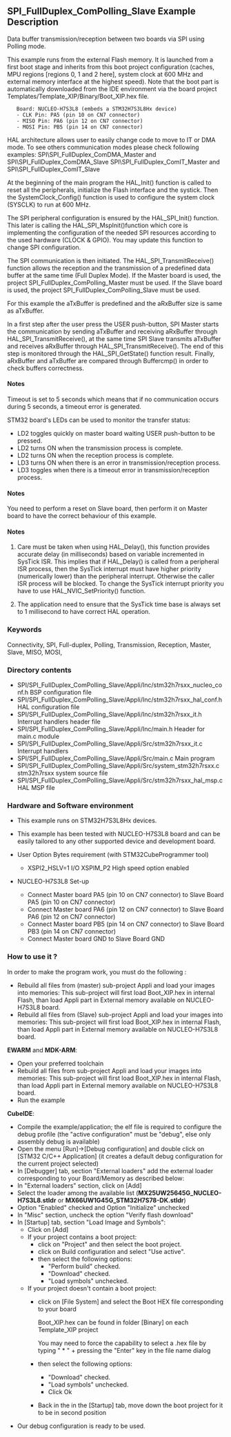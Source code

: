 ## <b>SPI_FullDuplex_ComPolling_Slave Example Description</b>

Data buffer transmission/reception between two boards via SPI using Polling mode.

This example runs from the external Flash memory. It is launched from a first boot stage and inherits from this boot project
configuration (caches, MPU regions [regions 0, 1 and 2 here], system clock at 600 MHz and external memory interface at the highest speed).
Note that the boot part is automatically downloaded from the IDE environment via the board project Templates/Template_XIP/Binary/Boot_XIP.hex file.

       Board: NUCLEO-H7S3L8 (embeds a STM32H7S3L8Hx device)
       - CLK Pin: PA5 (pin 10 on CN7 connector)
       - MISO Pin: PA6 (pin 12 on CN7 connector)
       - MOSI Pin: PB5 (pin 14 on CN7 connector)

HAL architecture allows user to easily change code to move to IT or DMA mode. 
To see others communication modes please check following examples:
SPI\SPI_FullDuplex_ComDMA_Master and SPI\SPI_FullDuplex_ComDMA_Slave
SPI\SPI_FullDuplex_ComIT_Master and SPI\SPI_FullDuplex_ComIT_Slave

At the beginning of the main program the HAL_Init() function is called to reset 
all the peripherals, initialize the Flash interface and the systick.
Then the SystemClock_Config() function is used to configure the system
clock (SYSCLK) to run at 600 MHz.

The SPI peripheral configuration is ensured by the HAL_SPI_Init() function.
This later is calling the HAL_SPI_MspInit()function which core is implementing
the configuration of the needed SPI resources according to the used hardware (CLOCK & 
GPIO). You may update this function to change SPI configuration.

The SPI communication is then initiated.
The HAL_SPI_TransmitReceive() function allows the reception and the 
transmission of a predefined data buffer at the same time (Full Duplex Mode).
If the Master board is used, the project SPI_FullDuplex_ComPolling_Master must be used.
If the Slave board is used, the project SPI_FullDuplex_ComPolling_Slave must be used.

For this example the aTxBuffer is predefined and the aRxBuffer size is same as aTxBuffer.

In a first step after the user press the USER push-button, SPI Master starts the
communication by sending aTxBuffer and receiving aRxBuffer through 
HAL_SPI_TransmitReceive(), at the same time SPI Slave transmits aTxBuffer 
and receives aRxBuffer through HAL_SPI_TransmitReceive(). 
The end of this step is monitored through the HAL_SPI_GetState() function
result.
Finally, aRxBuffer and aTxBuffer are compared through Buffercmp() in order to 
check buffers correctness.  

#### <b>Notes</b>
 Timeout is set to 5 seconds which means that if no communication occurs during 5 seconds,
      a timeout error is generated.

STM32 board's LEDs can be used to monitor the transfer status:

 - LD2 toggles quickly on master board waiting USER push-button to be pressed.
 - LD2 turns ON when the transmission process is complete.
 - LD2 turns ON when the reception process is complete.
 - LD3 turns ON when there is an error in transmission/reception process. 
 - LD3 toggles when there is a timeout error in transmission/reception process. 

#### <b>Notes</b>
 You need to perform a reset on Slave board, then perform it on Master board
      to have the correct behaviour of this example.

#### <b>Notes</b>
1. Care must be taken when using HAL_Delay(), this function provides accurate delay (in milliseconds)
      based on variable incremented in SysTick ISR. This implies that if HAL_Delay() is called from
      a peripheral ISR process, then the SysTick interrupt must have higher priority (numerically lower)
      than the peripheral interrupt. Otherwise the caller ISR process will be blocked.
      To change the SysTick interrupt priority you have to use HAL_NVIC_SetPriority() function.
      
2.  The application need to ensure that the SysTick time base is always set to 1 millisecond
      to have correct HAL operation.

### <b>Keywords</b>

Connectivity, SPI, Full-duplex, Polling, Transmission, Reception, Master, Slave, MISO, MOSI,

### <b>Directory contents</b>  

  - SPI/SPI_FullDuplex_ComPolling_Slave/Appli/Inc/stm32h7rsxx_nucleo_conf.h     BSP configuration file
  - SPI/SPI_FullDuplex_ComPolling_Slave/Appli/Inc/stm32h7rsxx_hal_conf.h        HAL configuration file
  - SPI/SPI_FullDuplex_ComPolling_Slave/Appli/Inc/stm32h7rsxx_it.h              Interrupt handlers header file
  - SPI/SPI_FullDuplex_ComPolling_Slave/Appli/Inc/main.h                        Header for main.c module  
  - SPI/SPI_FullDuplex_ComPolling_Slave/Appli/Src/stm32h7rsxx_it.c              Interrupt handlers
  - SPI/SPI_FullDuplex_ComPolling_Slave/Appli/Src/main.c                        Main program
  - SPI/SPI_FullDuplex_ComPolling_Slave/Appli/Src/system_stm32h7rsxx.c          stm32h7rsxx system source file
  - SPI/SPI_FullDuplex_ComPolling_Slave/Appli/Src/stm32h7rsxx_hal_msp.c         HAL MSP file

### <b>Hardware and Software environment</b> 

  - This example runs on STM32H7S3L8Hx devices.

  - This example has been tested with NUCLEO-H7S3L8 board and can be
    easily tailored to any other supported device and development board.

  - User Option Bytes requirement (with STM32CubeProgrammer tool)

    - XSPI2_HSLV=1     I/O XSPIM_P2 High speed option enabled

  - NUCLEO-H7S3L8 Set-up
    - Connect Master board PA5 (pin 10 on CN7 connector) to Slave Board PA5 (pin 10 on CN7 connector)
    - Connect Master board PA6 (pin 12 on CN7 connector) to Slave Board PA6 (pin 12 on CN7 connector)
    - Connect Master board PB5 (pin 14 on CN7 connector) to Slave Board PB3 (pin 14 on CN7 connector)
    - Connect Master board GND  to Slave Board GND

### <b>How to use it ?</b>

In order to make the program work, you must do the following :

 - Rebuild all files from (master) sub-project Appli and load your images into memories: 
   This sub-project will first load Boot_XIP.hex in internal Flash, than load Appli part 
   in External memory available on NUCLEO-H7S3L8 board.
 - Rebuild all files from (Slave) sub-project Appli and load your images into memories: 
   This sub-project will first load Boot_XIP.hex in internal Flash, than load Appli part 
   in External memory available on NUCLEO-H7S3L8 board.

**EWARM** and **MDK-ARM**:

 - Open your preferred toolchain
 - Rebuild all files from sub-project Appli and load your images into memories: This sub-project will first load Boot_XIP.hex in internal Flash,
   than load Appli part in External memory available on NUCLEO-H7S3L8 board.
 - Run the example

**CubeIDE**:

 - Compile the example/application; the elf file is required to configure the debug profile (the "active configuration" must be "debug", else only assembly debug is available)
 - Open the menu [Run]->[Debug configuration] and double click on  [STM32 C/C++ Application] (it creates a default debug configuration for the current project selected)
 - In [Debugger] tab, section "External  loaders" add the external loader corresponding to your Board/Memory as described below:
 - In "External loaders" section, click on [Add]
 - Select the loader among the available list (**MX25UW25645G_NUCLEO-H7S3L8.stldr** or **MX66UW1G45G_STM32H7S78-DK.stldr**)
 - Option "Enabled" checked and Option "Initialize" unchecked
 - In "Misc" section, uncheck the option "Verify flash download"
 - In [Startup] tab, section "Load Image and Symbols":
   - Click on [Add]
   - If your project contains a boot project:
     - click on "Project" and then select the boot project.
     - click on Build configuration and select "Use active".
     - then select the following options:
       - "Perform build" checked.
       - "Download" checked.
       - "Load symbols" unchecked.
   - If your project doesn't contain a boot project:
     - click on [File System] and select the Boot HEX file corresponding to your board

        Boot_XIP.hex can be found in folder [Binary] on each Template_XIP project

        You may need to force the capability to select a .hex file by typing " * " + pressing the "Enter" key in the file name dialog

     - then select the following options:
       - "Download"      checked.
       - "Load symbols" unchecked.
       - Click Ok
     - Back in the in the [Startup] tab, move down the boot project for it to be in second position
 - Our debug configuration is ready to be used.